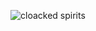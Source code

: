 ![cloacked spirits](https://s202i.storage.yandex.net/rdisk/6a9ceea28558311f8bc87f95eb350a2621ae0cdf8dabaa64898a2b02d47d85c3/5ff138d5/rWrGw1jWm9zdlHtFJwpGg4lOwbWsJW27g-qkN0qcORIr2YtmIiAwX7kDcY6poeCiRFcRAEFRdpm5hHA6yT3Fkg==?uid=96074466&filename=%2310%20-%20cloacked%20spirits.png&disposition=inline&hash=&limit=0&content_type=image%2Fpng&owner_uid=96074466&fsize=38037&hid=f1adfe9718646d42485f25a83bbee2de&media_type=image&tknv=v2&etag=5761993c02000648217241f9c644012b&rtoken=W8dNhsNHuYdb&force_default=yes&ycrid=na-212515aa4b8a92c22fc2a51aa31deee4-downloader15e&ts=5b7f681701f40&s=9c1b7603331717dc983fbcdb89806462018f8b2d64472e9168fbe77b6627b074&pb=U2FsdGVkX1-RWfRGS66OQUbU6vb5SA9axnahzPve30Up65VXdsi2SA0GlTie-ioT1H9CJ0YqU8yrUPLgD2cUgVZ3PeFtgiOVcrb8LDMxRUU)